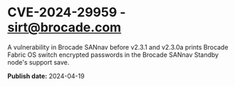 # CVE-2024-29959 - sirt@brocade.com

A vulnerability in Brocade SANnav before v2.3.1 and v2.3.0a prints Brocade Fabric OS switch encrypted passwords in the Brocade SANnav Standby node's support save.



**Publish date:** 2024-04-19
